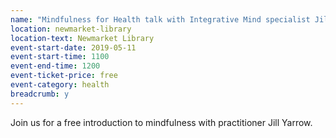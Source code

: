```yaml
---
name: "Mindfulness for Health talk with Integrative Mind specialist Jill Yarrow"
location: newmarket-library
location-text: Newmarket Library
event-start-date: 2019-05-11
event-start-time: 1100
event-end-time: 1200
event-ticket-price: free
event-category: health
breadcrumb: y
---
```


Join us for a free introduction to mindfulness with practitioner Jill Yarrow.
